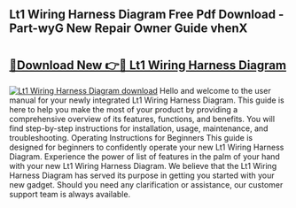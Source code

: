 ## Lt1 Wiring Harness Diagram Free Pdf Download - Part-wyG New Repair Owner Guide vhenX

# <h2><a href="http://dfjirkt.blite.top/?on=Lt1+Wiring+Harness+Diagram">🔗Download New 👉🔴 Lt1 Wiring Harness Diagram</a></h2>

[![Lt1 Wiring Harness Diagram download](https://i.imgur.com/lujVjoI.png)](http://dfjirkt.blite.top/?on=Lt1+Wiring+Harness+Diagram)
Hello and welcome to the user manual for your newly integrated Lt1 Wiring Harness Diagram. This guide is here to help you make the most of your product by providing a comprehensive overview of its features, functions, and benefits. You will find step-by-step instructions for installation, usage, maintenance, and troubleshooting. Operating Instructions for Beginners This guide is designed for beginners to confidently operate your new Lt1 Wiring Harness Diagram. Experience the power of list of features in the palm of your hand with your new Lt1 Wiring Harness Diagram. We believe that the Lt1 Wiring Harness Diagram has served its purpose in getting you started with your new gadget. Should you need any clarification or assistance, our customer support team is always available.
